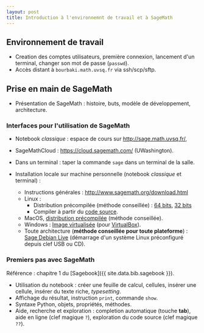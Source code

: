 ```yaml
---
layout: post
title: Introduction à l'environnemnt de travail et à SageMath
---
```


## Environnement de travail

- Creation des comptes utilisateurs, première connexion, lancement
  d'un terminal, changer son mot de passe (`passwd`).
- Accès distant à `bourbaki.math.uvsq.fr` via ssh/scp/sftp.


## Prise en main de SageMath

- Présentation de SageMath : histoire, buts, modèle de développement, architecture.


### Interfaces pour l'utilisation de SageMath

- Notebook *classique* : espace de cours sur <http://sage.math.uvsq.fr/>,

- SageMathCloud : <https://cloud.sagemath.com/> (UWashington).

- Dans un terminal : taper la commande `sage` dans un terminal de la salle.

- Installation locale sur machine personnelle (notebook *classique* et terminal) :
  - Instructions générales : <http://www.sagemath.org/download.html>
  - Linux :
	- Distribution précompilée (méthode conseillée) :
      [64 bits](http://www-ftp.lip6.fr/pub/math/sagemath/linux/64bit/index.html),
      [32 bits](http://www-ftp.lip6.fr/pub/math/sagemath/linux/32bit/index.html)
	- Compiler à partir du
      [code source](http://www.sagemath.org/download-source.html).
  - MacOS,
    [distribution précompilée](http://www.sagemath.org/download-mac.html)
    (méthode conseillée).
  - Windows : [Image virtualisée](http://www.sagemath.org/download-windows.html)
      (pour [VirtualBox](https://www.virtualbox.org/)).
  - Toute architecture (**méthode conseillée pour toute plateforme**) :
    [Sage Debian Live](http://sagedebianlive.metelu.net/) (démarrage
    d'un système Linux préconfiguré depuis clef USB ou CD).


### Premiers pas avec SageMath

Référence : chapitre 1 du [Sagebook]({{ site.data.bib.sagebook }}).

- Utilisation du notebook : créer une feuille de calcul, cellules,
  insérer une cellule, insérer du texte riche, *typesetting*.
- Affichage du résultat, instruction `print`, commande
  `show`.
- Syntaxe Python, objets, propriétés, méthodes.
- Aide, recherche et exploration : completion automatique (touche
  **tab**), aide en ligne (clef magique `?`), exploration du code source
  (clef magique `??`).
